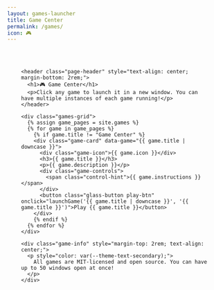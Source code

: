```yaml
---
layout: games-launcher
title: Game Center
permalink: /games/
icon: 🎮
---
```


<div class="main-content" data-page-script="games">
  <div class="glass-panel" style="padding: 2rem; height: 100%;">
    
    <header class="page-header" style="text-align: center; margin-bottom: 2rem;">
      <h1>🎮 Game Center</h1>
      <p>Click any game to launch it in a new window. You can have multiple instances of each game running!</p>
    </header>

    <div class="games-grid">
      {% assign game_pages = site.games %}
      {% for game in game_pages %}
        {% if game.title != "Game Center" %}
        <div class="game-card" data-game="{{ game.title | downcase }}">
          <div class="game-icon">{{ game.icon }}</div>
          <h3>{{ game.title }}</h3>
          <p>{{ game.description }}</p>
          <div class="game-controls">
            <span class="control-hint">{{ game.instructions }}</span>
          </div>
          <button class="glass-button play-btn" onclick="launchGame('{{ game.title | downcase }}', '{{ game.title }}')">Play {{ game.title }}</button>
        </div>
        {% endif %}
      {% endfor %}
    </div>

    <div class="game-info" style="margin-top: 2rem; text-align: center;">
      <p style="color: var(--theme-text-secondary);">
        All games are MIT-licensed and open source. You can have up to 50 windows open at once!
      </p>
    </div>

  </div>
</div>

<!-- Modal for Site Mode Game Launch -->
<div id="game-modal" class="game-modal-overlay" style="display: none;">
  <div class="game-modal-content glass-panel">
    <div class="game-modal-header">
      <h3 id="game-modal-title"></h3>
      <button id="game-modal-close" class="close-btn">&times;</button>
    </div>
    <iframe id="game-modal-iframe" src="about:blank" frameborder="0"></iframe>
  </div>
</div>

<script>
function launchGame(gameId, gameTitle) {
  // Check if we are in the desktop view
  if (window.desktopManager && document.body.classList.contains('desktop-view-active')) {
    // Desktop mode: Launch in a window
    const url = `${window.siteBaseUrl || ''}/${gameId}/`;
    window.desktopManager.createWindow(gameId, gameTitle, url, 'fas fa-gamepad');
  } else {
    // Site mode: Launch in a modal
    const modal = document.getElementById('game-modal');
    const iframe = document.getElementById('game-modal-iframe');
    const title = document.getElementById('game-modal-title');
    
    title.textContent = gameTitle;
    iframe.src = `${window.siteBaseUrl || ''}/${gameId}/`;
    modal.style.display = 'flex';
  }
}

document.addEventListener('DOMContentLoaded', () => {
  const modal = document.getElementById('game-modal');
  const closeModalBtn = document.getElementById('game-modal-close');

  if (closeModalBtn) {
    closeModalBtn.addEventListener('click', () => {
      modal.style.display = 'none';
      document.getElementById('game-modal-iframe').src = 'about:blank'; // Stop game
    });
  }
  // Add hover effects to game cards
  const gameCards = document.querySelectorAll('.game-card');
  gameCards.forEach(card => {
    card.addEventListener('mouseenter', () => {
      card.style.transform = 'translateY(-8px) scale(1.02)';
    });
    
    card.addEventListener('mouseleave', () => {
      card.style.transform = 'translateY(0) scale(1)';
    });
  });
  
  // Add click feedback to buttons
  const playButtons = document.querySelectorAll('.play-btn');
  playButtons.forEach(button => {
    button.addEventListener('click', () => {
      button.style.transform = 'scale(0.95)';
      setTimeout(() => {
        button.style.transform = '';
      }, 150);
    });
  });
});
</script> 